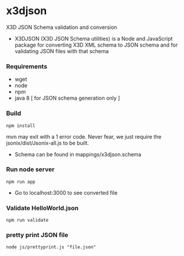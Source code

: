 # x3djson
X3D JSON Schema validation and conversion

* X3DJSON (X3D JSON Schema utilities) is a Node and JavaScript package for converting X3D XML schema to JSON schema and for validating JSON files with that schema


### Requirements

* wget
* node
* npm
* java 8 [ for JSON schema generation only ]

### Build

```
npm install
```

mvn may exit with a 1 error code.  Never fear, we just require the jsonix/dist/Jsonix-all.js to be built.

* Schema can be found in mappings/x3djson.schema

### Run node server

```
npm run app
```

* Go to localhost:3000 to see converted file

### Validate HelloWorld.json

```
npm run validate
```

### pretty print JSON file

```
node js/prettyprint.js "file.json"
```
